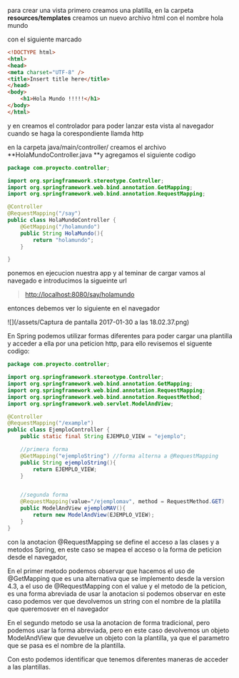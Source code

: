 para crear una vista primero creamos una platilla, en la carpeta **resources/templates** creamos un nuevo archivo html con el nombre hola mundo

con el siguiente marcado

```html
<!DOCTYPE html>
<html>
<head>
<meta charset="UTF-8" />
<title>Insert title here</title>
</head>
<body>
    <h1>Hola Mundo !!!!!</h1>
</body>
</html>
```

y en creamos el controlador para poder lanzar esta vista al navegador cuando se haga la corespondiente llamda http

en la carpeta java/main/controller/ creamos el archivo **HolaMundoController.java **y agregamos el siguiente codigo

```java
package com.proyecto.controller;

import org.springframework.stereotype.Controller;
import org.springframework.web.bind.annotation.GetMapping;
import org.springframework.web.bind.annotation.RequestMapping;

@Controller
@RequestMapping("/say")
public class HolaMundoController {
    @GetMapping("/holamundo")
    public String HolaMundo(){
        return "holamundo";
    }

}
```

ponemos en ejecucion nuestra app y al teminar de cargar vamos al navegado e introducimos la sigueinte url

> [http://localhost:8080/say/holamundo](http://localhost:8080/say/holamundo)

entonces debemos ver lo siguiente en el navegador

![](/assets/Captura de pantalla 2017-01-30 a las 18.02.37.png)

En Spring podemos utilizar formas diferentes para poder cargar una plantilla y acceder a ella por una peticion http, para ello revisemos el siguente codigo:

```java
package com.proyecto.controller;

import org.springframework.stereotype.Controller;
import org.springframework.web.bind.annotation.GetMapping;
import org.springframework.web.bind.annotation.RequestMapping;
import org.springframework.web.bind.annotation.RequestMethod;
import org.springframework.web.servlet.ModelAndView;

@Controller
@RequestMapping("/example")
public class EjemploController {
    public static final String EJEMPLO_VIEW = "ejemplo";

    //primera forma
    @GetMapping("ejemploString") //forma alterna a @RequestMapping
    public String ejemploString(){
        return EJEMPLO_VIEW;
    }


    //segunda forma
    @RequestMapping(value="/ejemplomav", method = RequestMethod.GET)
    public ModelAndView ejemploMAV(){
        return new ModelAndView(EJEMPLO_VIEW);
    }
}
```

con la anotacion @RequestMapping se define el acceso a las clases y a metodos Spring, en este caso se mapea el acceso o la forma de peticion desde el navegador,

En el primer metodo podemos observar que hacemos el uso de @GetMapping que es una alternativa que se implemento desde la version 4.3, a el uso de @RequestMapping con el value y el metodo de la peticion, es una forma abreviada de usar la anotacion  si podemos observar en este caso podemos ver que devolvemos un string con el nombre de la platilla que queremosver en el navegador

En el segundo metodo se usa la anotacion de forma tradicional, pero podemos usar la forma abreviada, pero en este caso devolvemos un objeto ModelAndView que devuelve un objeto con la plantilla, ya que el parametro que se pasa es el nombre de la plantilla.

Con esto podemos identificar que tenemos diferentes maneras de acceder a las plantillas.

###  



